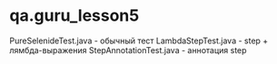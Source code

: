 # qa.guru_lesson5

PureSelenideTest.java - обычный тест
LambdaStepTest.java - step + лямбда-выражения
StepAnnotationTest.java - аннотация step

